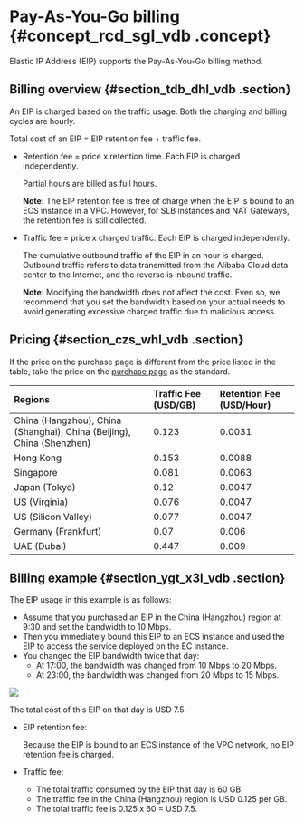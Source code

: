 # Pay-As-You-Go billing {#concept_rcd_sgl_vdb .concept}

Elastic IP Address \(EIP\) supports the Pay-As-You-Go billing method.

## Billing overview {#section_tdb_dhl_vdb .section}

An EIP is charged based on the traffic usage. Both the charging and billing cycles are hourly.

Total cost of an EIP = EIP retention fee + traffic fee.

-   Retention fee = price x retention time. Each EIP is charged independently.

    Partial hours are billed as full hours.

    **Note:** The EIP retention fee is free of charge when the EIP is bound to an ECS instance in a VPC. However, for SLB instances and NAT Gateways, the retention fee is still collected.

-   Traffic fee = price x charged traffic. Each EIP is charged independently.

    The cumulative outbound traffic of the EIP in an hour is charged. Outbound traffic refers to data transmitted from the Alibaba Cloud data center to the Internet, and the reverse is inbound traffic.

    **Note:** Modifying the bandwidth does not affect the cost. Even so, we recommend that you set the bandwidth based on your actual needs to avoid generating excessive charged traffic due to malicious access.


## Pricing {#section_czs_whl_vdb .section}

If the price on the purchase page is different from the price listed in the table, take the price on the [purchase page](https://common-buy.aliyun.com/eip/postpay?spm=5176.11182188.0.0.1ff84882ER5p1s#/buy?request=%7B%22eip_region_no%22:%22cn-huhehaote-nt12-a01%22%7D) as the standard.

|Regions|Traffic Fee \(USD/GB\)|Retention Fee \(USD/Hour\)|
|:------|:---------------------|:-------------------------|
|China \(Hangzhou\), China \(Shanghai\), China \(Beijing\), China \(Shenzhen\)|0.123|0.0031|
|Hong Kong|0.153|0.0088|
|Singapore|0.081|0.0063|
|Japan \(Tokyo\)|0.12|0.0047|
|US \(Virginia\)|0.076|0.0047|
|US \(Silicon Valley\)|0.077|0.0047|
|Germany \(Frankfurt\)|0.07|0.006|
|UAE \(Dubai\)|0.447|0.009|

## Billing example {#section_ygt_x3l_vdb .section}

The EIP usage in this example is as follows:

-   Assume that you purchased an EIP in the China \(Hangzhou\) region at 9:30 and set the bandwidth to 10 Mbps.
-   Then you immediately bound this EIP to an ECS instance and used the EIP to access the service deployed on the EC instance.
-   You changed the EIP bandwidth twice that day:
    -   At 17:00, the bandwidth was changed from 10 Mbps to 20 Mbps.
    -   At 23:00, the bandwidth was changed from 20 Mbps to 15 Mbps.

![](http://static-aliyun-doc.oss-cn-hangzhou.aliyuncs.com/assets/img/12818/15452151056215_en-US.png)

The total cost of this EIP on that day is USD 7.5.

-   EIP retention fee:

    Because the EIP is bound to an ECS instance of the VPC network, no EIP retention fee is charged.

-   Traffic fee:
    -   The total traffic consumed by the EIP that day is 60 GB.
    -   The traffic fee in the China \(Hangzhou\) region is USD 0.125 per GB.
    -   The total traffic fee is 0.125 x 60 = USD 7.5. 

